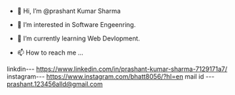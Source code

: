 - 👋 Hi, I’m @prashant  Kumar Sharma
- 👀 I’m interested in Software Engeenring.
- 🌱 I’m currently learning Web Devlopment.

- 📫 How to reach me ...

linkdin---  https://www.linkedin.com/in/prashant-kumar-sharma-7129171a7/
instagram---   https://www.instagram.com/bhatt8056/?hl=en
mail id  ---    prashant.123456alld@gmail.com

<!---
prashantjijsr/prashantjijsr is a ✨ special ✨ repository because its `README.md` (this file) appears on your GitHub profile.
You can click the Preview link to take a look at your changes.
--->
